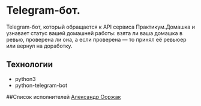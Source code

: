 # Telegram-бот.
Telegram-бот, который обращается к API сервиса Практикум.Домашка и узнавает
статус вашей домашней работы: взята ли ваша домашка в ревью, проверена ли она,
а если проверена — то принял её ревьюер или вернул на доработку.

## Технологии
* python3
* python-telegram-bot

##Список исполнителей
[Александр Ооржак](https://github.com/Oorzhakau)
